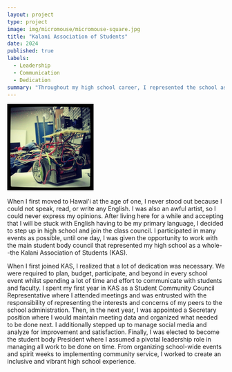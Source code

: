 ```yaml
---
layout: project
type: project
image: img/micromouse/micromouse-square.jpg
title: "Kalani Association of Students"
date: 2024
published: true
labels:
  - Leadership
  - Communication
  - Dedication
summary: "Throughout my high school career, I represented the school as the student body president."
---
```


<div class="text-center p-4">
  <img width="200px" src="../img/micromouse/micromouse-robot.png" class="img-thumbnail" >
</div>

When I first moved to Hawai'i at the age of one, I never stood out because I could not speak, read, or write any English. I was also an awful artist, so I could never express my opinions. After living here for a while and accepting that I will be stuck with English having to be my primary language, I decided to step up in high school and join the class council. I participated in many events as possible, until one day, I was given the opportunity to work with the main student body council that represented my high school as a whole--the Kalani Association of Students (KAS).

When I first joined KAS, I realized that a lot of dedication was necessary. We were required to plan, budget, participate, and beyond in every school event whilst spending a lot of time and effort to communicate with students and faculty. I spent my first year in KAS as a Student Community Council Representative where I attended meetings and was entrusted with the responsibility of representing the interests and concerns of my peers to the school administration. Then, in the next year, I was appointed a Secretary position where I would maintain meeting data and organized what needed to be done next. I additionally stepped up to manage social media and analyze for improvement and satisfaction. Finally, I was elected to become the student body President where I assumed a pivotal leadership role in managing all work to be done on time. From organizing school-wide events and spirit weeks to implementing community service, I worked to create an inclusive and vibrant high school experience.
